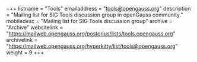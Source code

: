 +++
listname = "Tools"
emailaddress = "tools@opengauss.org"
description = "Mailing list for SIG Tools discussion group in openGauss community."
mobiledesc = "Mailing list for SIG Tools discussion group"
archive = "Archive"
websitelink = "https://mailweb.opengauss.org/postorius/lists/tools.opengauss.org"
archivelink = "https://mailweb.opengauss.org/hyperkitty/list/tools@opengauss.org"
weight =  9
+++